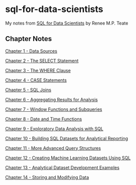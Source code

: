 # sql-for-data-scientists

My notes from [SQL for Data Scientists](https://sqlfordatascientists.com/) by Renee M.P. Teate

## Chapter Notes 

[Chapter 1 - Data Sources](notes/01_Data-Sources.md) <br>

[Chapter 2 - The SELECT Statement](notes/02_SELECT.md) <br>

[Chapter 3 - The WHERE Clause](notes/03_WHERE.md) <br>

[Chapter 4 - CASE Statements](notes/04_CASE.md) <br>

[Chapter 5 - SQL Joins](notes/05_JOINS.md) <br>

[Chapter 6 - Aggregating Results for Analysis](notes/06_Aggregating-Results) <br>

[Chapter 7 - Window Functions and Subqueries]() <br>

[Chapter 8 - Date and Time Functions]() <br>

[Chapter 9 - Exploratory Data Analysis with SQL]() <br>

[Chapter 10 - Building SQL Datasets for Analytical Reporting]() <br>

[Chapter 11 - More Advanced Query Structures]() <br>

[Chapter 12 - Creating Machine Learning Datasets Using SQL]() <br>

[Chapter 13 - Analytical Dataset Development Examples]() <br>

[Chapter 14 - Storing and Modifying Data]() <br>
